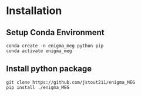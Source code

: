 
# Installation
## Setup Conda Environment
```#Setup Conda environment
conda create -n enigma_meg python pip
conda activate enigma_meg
```
## Install python package
```#Install enigma meg and dependencies
git clone https://github.com/jstout211/enigma_MEG
pip install ./enigma_MEG
```

